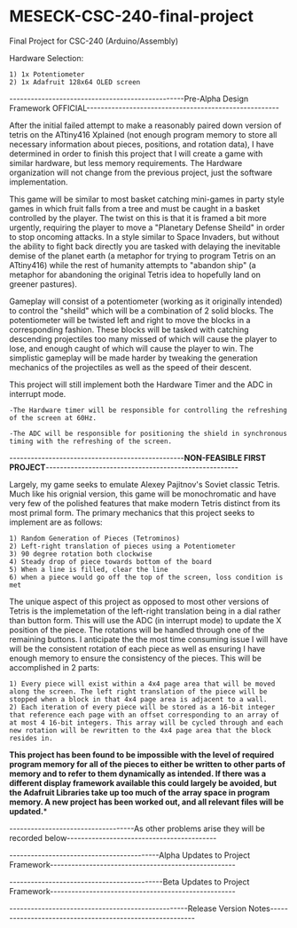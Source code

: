 # MESECK-CSC-240-final-project
Final Project for CSC-240 (Arduino/Assembly)

Hardware Selection:

    1) 1x Potentiometer
    2) 1x Adafruit 128x64 OLED screen

-------------------------------------------------Pre-Alpha Design Framework OFFICIAL------------------------------------------------------

After the initial failed attempt to make a reasonably paired down version of tetris on the ATtiny416 Xplained (not enough program memory to store all necessary information about pieces, positions, and rotation data), I have determined in order to finish this project that I will create a game with similar hardware, but less memory requirements. The Hardware organization will not change from the previous project, just the software implementation.

This game will be similar to most basket catching mini-games in party style games in which fruit falls from a tree and must be caught in a basket controlled by the player. The twist on this is that it is framed a bit more urgently, requiring the player to move a "Planetary Defense Sheild" in order to stop oncoming attacks. In a style similar to Space Invaders, but without the ability to fight back directly you are tasked with delaying the inevitable demise of the planet earth (a metaphor for trying to program Tetris on an ATtiny416) while the rest of humanity attempts to "abandon ship" (a metaphor for abandoning the original Tetris idea to hopefully land on greener pastures). 

Gameplay will consist of a potentiometer (working as it originally intended) to control the "sheild" which will be a combination of 2 solid blocks. The potentiometer will be twisted left and right to move the blocks in a corresponding fashion. These blocks will be tasked with catching descending projectiles too many missed of which will cause the player to lose, and enough caught of which will cause the player to win. The simplistic gameplay will be made harder by tweaking the generation mechanics of the projectiles as well as the speed of their descent.

This project will still implement both the Hardware Timer and the ADC in interrupt mode. 

    -The Hardware timer will be responsible for controlling the refreshing of the screen at 60Hz.

    -The ADC will be responsible for positioning the shield in synchronous timing with the refreshing of the screen.




-------------------------------------------------**NON-FEASIBLE FIRST PROJECT**------------------------------------------------------

Largely, my game seeks to emulate Alexey Pajitnov's Soviet classic Tetris. Much like his orignial version, this game will be
monochromatic and have very few of the polished features that make modern Tetris distinct from its most primal form. The primary mechanics that this project seeks to implement are as follows: 

    1) Random Generation of Pieces (Tetrominos)
    2) Left-right translation of pieces using a Potentiometer
    3) 90 degree rotation both clockwise
    4) Steady drop of piece towards bottom of the board
    5) When a line is filled, clear the line
    6) when a piece would go off the top of the screen, loss condition is met

The unique aspect of this project as opposed to most other versions of Tetris is the implemetation of the left-right translation being in a dial rather than button form. This will use the ADC (in interrupt mode) to update the X position of the piece. The rotations will be handled through one of the remaining buttons. I anticipate the the most time consuming issue I will have will be the consistent rotation of each piece as well as ensuring I have enough memory to ensure the consistency of the pieces. This will be accomplished in 2 parts:

    1) Every piece will exist within a 4x4 page area that will be moved along the screen. The left right translation of the piece will be stopped when a block in that 4x4 page area is adjacent to a wall.
    2) Each iteration of every piece will be stored as a 16-bit integer that reference each page with an offset corresponding to an array of at most 4 16-bit integers. This array will be cycled through and each new rotation will be rewritten to the 4x4 page area that the block resides in. 

**********This project has been found to be impossible with the level of required program memory for all of the pieces to either be written to other parts of memory and to refer to them dynamically as intended. If there was a different display framework available this could largely be avoided, but the Adafruit Libraries take up too much of the array space in program memory. A new project has been worked out, and all relevant files will be updated.***********


-----------------------------------As other problems arise they will be recorded below------------------------------------------



------------------------------------------Alpha Updates to Project Framework----------------------------------------------------



-------------------------------------------Beta Updates to Project Framework----------------------------------------------------



--------------------------------------------------Release Version Notes---------------------------------------------------------

